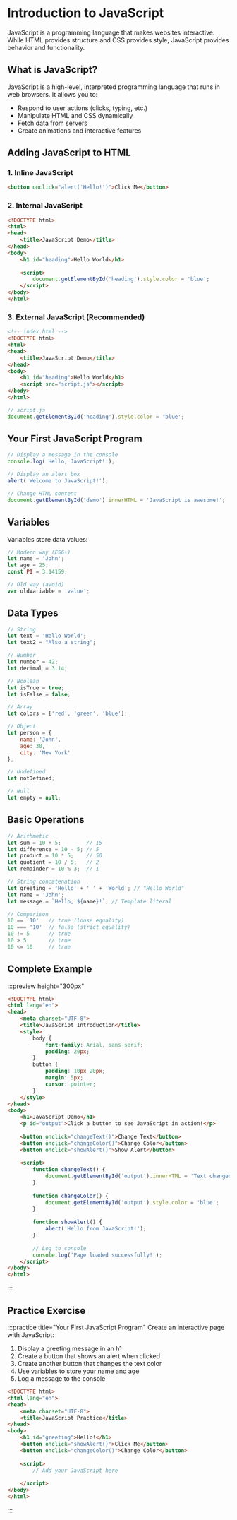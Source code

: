 # Introduction to JavaScript

JavaScript is a programming language that makes websites interactive. While HTML provides structure and CSS provides style, JavaScript provides behavior and functionality.

## What is JavaScript?

JavaScript is a high-level, interpreted programming language that runs in web browsers. It allows you to:
- Respond to user actions (clicks, typing, etc.)
- Manipulate HTML and CSS dynamically
- Fetch data from servers
- Create animations and interactive features

## Adding JavaScript to HTML

### 1. Inline JavaScript

```html
<button onclick="alert('Hello!')">Click Me</button>
```

### 2. Internal JavaScript

```html
<!DOCTYPE html>
<html>
<head>
    <title>JavaScript Demo</title>
</head>
<body>
    <h1 id="heading">Hello World</h1>
    
    <script>
        document.getElementById('heading').style.color = 'blue';
    </script>
</body>
</html>
```

### 3. External JavaScript (Recommended)

```html
<!-- index.html -->
<!DOCTYPE html>
<html>
<head>
    <title>JavaScript Demo</title>
</head>
<body>
    <h1 id="heading">Hello World</h1>
    <script src="script.js"></script>
</body>
</html>
```

```javascript
// script.js
document.getElementById('heading').style.color = 'blue';
```

## Your First JavaScript Program

```javascript
// Display a message in the console
console.log('Hello, JavaScript!');

// Display an alert box
alert('Welcome to JavaScript!');

// Change HTML content
document.getElementById('demo').innerHTML = 'JavaScript is awesome!';
```

## Variables

Variables store data values:

```javascript
// Modern way (ES6+)
let name = 'John';
let age = 25;
const PI = 3.14159;

// Old way (avoid)
var oldVariable = 'value';
```

## Data Types

```javascript
// String
let text = 'Hello World';
let text2 = "Also a string";

// Number
let number = 42;
let decimal = 3.14;

// Boolean
let isTrue = true;
let isFalse = false;

// Array
let colors = ['red', 'green', 'blue'];

// Object
let person = {
    name: 'John',
    age: 30,
    city: 'New York'
};

// Undefined
let notDefined;

// Null
let empty = null;
```

## Basic Operations

```javascript
// Arithmetic
let sum = 10 + 5;        // 15
let difference = 10 - 5; // 5
let product = 10 * 5;    // 50
let quotient = 10 / 5;   // 2
let remainder = 10 % 3;  // 1

// String concatenation
let greeting = 'Hello' + ' ' + 'World'; // "Hello World"
let name = 'John';
let message = `Hello, ${name}!`; // Template literal

// Comparison
10 == '10'   // true (loose equality)
10 === '10'  // false (strict equality)
10 != 5      // true
10 > 5       // true
10 <= 10     // true
```

## Complete Example

:::preview height="300px"
```html
<!DOCTYPE html>
<html lang="en">
<head>
    <meta charset="UTF-8">
    <title>JavaScript Introduction</title>
    <style>
        body {
            font-family: Arial, sans-serif;
            padding: 20px;
        }
        button {
            padding: 10px 20px;
            margin: 5px;
            cursor: pointer;
        }
    </style>
</head>
<body>
    <h1>JavaScript Demo</h1>
    <p id="output">Click a button to see JavaScript in action!</p>
    
    <button onclick="changeText()">Change Text</button>
    <button onclick="changeColor()">Change Color</button>
    <button onclick="showAlert()">Show Alert</button>
    
    <script>
        function changeText() {
            document.getElementById('output').innerHTML = 'Text changed by JavaScript!';
        }
        
        function changeColor() {
            document.getElementById('output').style.color = 'blue';
        }
        
        function showAlert() {
            alert('Hello from JavaScript!');
        }
        
        // Log to console
        console.log('Page loaded successfully!');
    </script>
</body>
</html>
```
:::

## Practice Exercise

:::practice title="Your First JavaScript Program"
Create an interactive page with JavaScript:
1. Display a greeting message in an h1
2. Create a button that shows an alert when clicked
3. Create another button that changes the text color
4. Use variables to store your name and age
5. Log a message to the console

```html
<!DOCTYPE html>
<html lang="en">
<head>
    <meta charset="UTF-8">
    <title>JavaScript Practice</title>
</head>
<body>
    <h1 id="greeting">Hello!</h1>
    <button onclick="showAlert()">Click Me</button>
    <button onclick="changeColor()">Change Color</button>
    
    <script>
        // Add your JavaScript here
        
    </script>
</body>
</html>
```
:::
